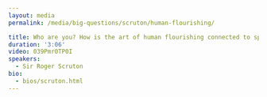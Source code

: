 ```yaml
---
layout: media
permalink: /media/big-questions/scruton/human-flourishing/

title: Who are you? How is the art of human flourishing connected to special divine action?
duration: '3:06'
video: 039Pmr0TP0I
speakers:
  - Sir Roger Scruton
bio:
  - bios/scruton.html
---
```

